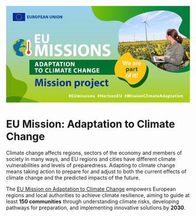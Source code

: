 <img alt="EU Missions - Adaptation to climate change - We are part of it!" src="../images/eu-mission-adaptation-project.jpg" class="page-main-photo">

# EU Mission: Adaptation to Climate Change

Climate change affects regions, sectors of the economy and members of society in many ways, and EU regions and cities have different climate vulnerabilities and levels of preparedness.
Adapting to climate change means taking action to prepare for and adjust to both the current effects of climate change and the predicted impacts of the future.

The [EU Mission on Adaptation to Climate Change](https://research-and-innovation.ec.europa.eu/funding/funding-opportunities/funding-programmes-and-open-calls/horizon-europe/eu-missions-horizon-europe/adaptation-climate-change_en#what-are-the-eu-missions) empowers European regions and local authorities to achieve climate resilience, aiming to guide at least **150 communities** through understanding climate risks, developing pathways for preparation, and implementing innovative solutions by **2030**.

